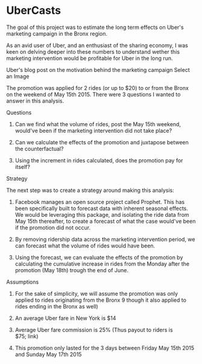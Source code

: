 # UberCasts

The goal of this project was to estimate the long term effects on Uber's marketing campaign in the Bronx region. 

As an avid user of Uber, and an enthusiast of the sharing economy, I was keen on delving deeper into these numbers to understand wether this marketing intervention would be profitable for Uber in the long run.

Uber's blog post on the motivation behind the marketing campaign Select an Image

The promotion was applied for 2 rides (or up to $20) to or from the Bronx on the weekend of May 15th 2015. There were 3 questions I wanted to answer in this analysis.

Questions

1. Can we find what the volume of rides, post the May 15th weekend, would've been if the marketing intervention did not take place?

2. Can we calculate the effects of the promotion and juxtapose between the counterfactual?

3. Using the increment in rides calculated, does the promotion pay for itself?

Strategy

The next step was to create a strategy around making this analysis:

1. Facebook manages an open source project called Prophet. This has been specifically built to forecast data with inherent seasonal effects. We would be leveraging this package, and isolating the ride data from May 15th thereafter, to create a forecast of what the case would've been if the promotion did not occur.

2. By removing ridership data across the marketing intervention period, we can forecast what the volume of rides would have been.

3. Using the forecast, we can evaluate the effects of the promotion by calculating the cumulative increase in rides from the Monday after the promotion (May 18th) trough the end of June.

Assumptions

1. For the sake of simplicity, we will assume the promotion was only applied to rides originating from the Bronx 9 though it also applied to rides ending in the Bronx as well)

2. An average Uber fare in New York is $14

3. Average Uber fare commission is 25% (Thus payout to riders is $75; link)

4. This promotion only lasted for the 3 days between Friday May 15th 2015 and Sunday May 17th 2015
